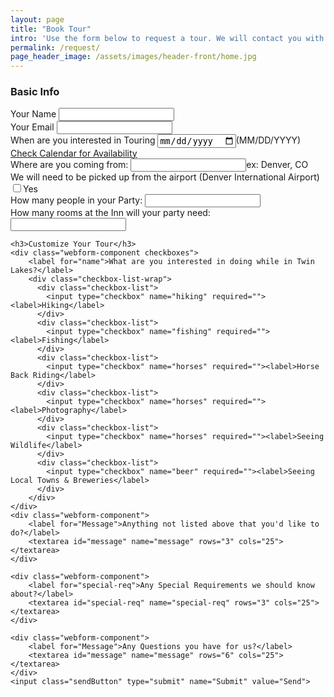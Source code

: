 ```yaml
---
layout: page
title: "Book Tour"
intro: 'Use the form below to request a tour. We will contact you with further tour details once we recieve your request.'
permalink: /request/
page_header_image: /assets/images/header-front/home.jpg
---
```



<form action="#" method="post" class="request-form">
  <!-- the redirect_to is optional, the form will redirect to the referrer on submission -->
  <input type='hidden' name='redirect_to' value='https://www.variantstudios.com/contact/thanks/' />
  <!-- all your input fields here.... -->
  <h3>Basic Info</h3>
    <div class="webform-component">
        <label for="name">Your Name</label>
        <input type="text" name="name" id="name" required>
    </div>
    <div class="webform-component">
        <label for="email">Your Email</label>
        <input type="email" name="email" id="email" required="">
    </div>
    <div class="webform-component date">
        <label for="date">When are you interested in Touring</label>
        <input type="date" name="date" id="date" required=""><span class="desc">(MM/DD/YYYY) <a href="">Check Calendar for Availability</a></span>
    </div>
    <div class="webform-component">
        <label for="location">Where are you coming from:</label>
        <input type="text" name="location" id="location" required=""><span class="desc">ex: Denver, CO</span>
    </div>
     <div class="webform-component checkbox">
        <label for="airport">We will need to be picked up from the airport (Denver International Airport)</label>
        <input type="checkbox" name="airport" id="airport" required=""><span class="checkbox-label">Yes</span>        
    </div>
    <div class="webform-component">
        <label for="number">How many people in your Party:</label>
        <input type="number" name="number" id="number" required="">
    </div>
    <div class="webform-component">
        <label for="rooms">How many rooms at the Inn will your party need:</label>
        <input type="number" name="rooms" id="rooms" required="">
    </div>

    <h3>Customize Your Tour</h3>
    <div class="webform-component checkboxes">
        <label for="name">What are you interested in doing while in Twin Lakes?</label>
        <div class="checkbox-list-wrap">
          <div class="checkbox-list">
            <input type="checkbox" name="hiking" required=""><label>Hiking</label>
          </div>
          <div class="checkbox-list">
            <input type="checkbox" name="fishing" required=""><label>Fishing</label>
          </div>
          <div class="checkbox-list">
            <input type="checkbox" name="horses" required=""><label>Horse Back Riding</label>
          </div>
          <div class="checkbox-list">
            <input type="checkbox" name="horses" required=""><label>Photography</label>
          </div>
          <div class="checkbox-list">
            <input type="checkbox" name="horses" required=""><label>Seeing Wildlife</label>
          </div>
          <div class="checkbox-list">
            <input type="checkbox" name="beer" required=""><label>Seeing Local Towns & Breweries</label>
          </div>
        </div>
    </div>
    <div class="webform-component">
        <label for="Message">Anything not listed above that you'd like to do?</label>
        <textarea id="message" name="message" rows="3" cols="25"></textarea>
    </div>

    <div class="webform-component">
        <label for="special-req">Any Special Requirements we should know about?</label>
        <textarea id="special-req" name="special-req" rows="3" cols="25"></textarea>
    </div>

    <div class="webform-component">
        <label for="Message">Any Questions you have for us?</label>
        <textarea id="message" name="message" rows="6" cols="25"></textarea>
    </div>
    <input class="sendButton" type="submit" name="Submit" value="Send">
</form>
